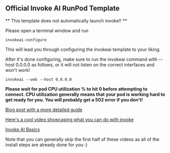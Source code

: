 ## Official Invoke AI RunPod Template

** This template does not automatically launch invoke!! **

Please open a terminal window and run

`invokeai-configure`

This will lead you through configuring the invokeai template to your liking.

After it's done configuring, make sure to run the invokeai command with --host 0.0.0.0 as follows, or it will not listen on the correct interfaces and won't work!

`invokeai --web --host 0.0.0.0`

**Please wait for pod CPU utilization % to hit 0 before attempting to connect. CPU utilization generally means that your pod is working hard to get ready for you. You will probably get a 502 error if you don't!**

[Blog post with a more detailed guide](https://www.runpod.io/blog/invoke-ai-runpod)

[Here's a cool video showcasing what you can do with invoke](https://www.youtube.com/watch?v=GKjifMhcvOk)

[Invoke AI Basics](https://www.youtube.com/watch?v=s4EqQRxRR7k)

Note that you can generally skip the first half of these videos as all of the install steps are already done for you :)
